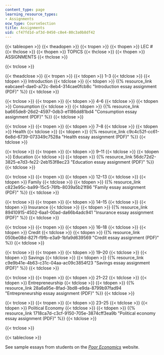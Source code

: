 ```yaml
---
content_type: page
learning_resource_types:
- Assignments
ocw_type: CourseSection
title: Assignments
uid: cf47fd1d-af3d-0450-c8e4-80c3a0b8df42
---
```


{{< tableopen >}}
{{< theadopen >}}
{{< tropen >}}
{{< thopen >}}
LEC #
{{< thclose >}}
{{< thopen >}}
TOPICS
{{< thclose >}}
{{< thopen >}}
ASSIGNMENTS
{{< thclose >}}

{{< trclose >}}

{{< theadclose >}}
{{< tropen >}}
{{< tdopen >}}
1–3
{{< tdclose >}}
{{< tdopen >}}
Introduction
{{< tdclose >}}
{{< tdopen >}}
{{% resource_link eabcaee1-dae0-a72c-8eb4-314cae0fcb8c "Introduction essay assignment (PDF)" %}}
{{< tdclose >}}

{{< trclose >}}
{{< tropen >}}
{{< tdopen >}}
4–6
{{< tdclose >}}
{{< tdopen >}}
Consumption
{{< tdclose >}}
{{< tdopen >}}
{{% resource_link ba665de8-26d2-4597-0db3-e1186dd81bd4 "Consumption essay assignment (PDF)" %}}
{{< tdclose >}}

{{< trclose >}}
{{< tropen >}}
{{< tdopen >}}
7–8
{{< tdclose >}}
{{< tdopen >}}
Health
{{< tdclose >}}
{{< tdopen >}}
{{% resource_link c9c4c52f-cc61-6e8d-6739-073349c7528a "Health essay assignment (PDF)" %}}
{{< tdclose >}}

{{< trclose >}}
{{< tropen >}}
{{< tdopen >}}
9–11
{{< tdclose >}}
{{< tdopen >}}
Education
{{< tdclose >}}
{{< tdopen >}}
{{% resource_link 56dc72d2-3825-e7d3-fe22-2eb153f8ec23 "Education essay assignment (PDF)" %}}
{{< tdclose >}}

{{< trclose >}}
{{< tropen >}}
{{< tdopen >}}
12–13
{{< tdclose >}}
{{< tdopen >}}
Family
{{< tdclose >}}
{{< tdopen >}}
{{% resource_link c823e95c-ba99-15c5-76fb-8039a5b21f86 "Family essay assignment (PDF)" %}}
{{< tdclose >}}

{{< trclose >}}
{{< tropen >}}
{{< tdopen >}}
14–15
{{< tdclose >}}
{{< tdopen >}}
Insurance
{{< tdclose >}}
{{< tdopen >}}
{{% resource_link 89410915-4502-6aa1-00ad-da66b4adc941 "Insurance essay assignment (PDF)" %}}
{{< tdclose >}}

{{< trclose >}}
{{< tropen >}}
{{< tdopen >}}
16–18
{{< tdclose >}}
{{< tdopen >}}
Credit
{{< tdclose >}}
{{< tdopen >}}
{{% resource_link 050be08d-827f-f9fb-e3a9-1bfa9d639569 "Credit essay assignment (PDF)" %}}
{{< tdclose >}}

{{< trclose >}}
{{< tropen >}}
{{< tdopen >}}
19–20
{{< tdclose >}}
{{< tdopen >}}
Savings
{{< tdclose >}}
{{< tdopen >}}
{{% resource_link c9e9b41e-4b63-c31c-04aa-ac09c3854f23 "Savings essay assignment (PDF)" %}}
{{< tdclose >}}

{{< trclose >}}
{{< tropen >}}
{{< tdopen >}}
21–22
{{< tdclose >}}
{{< tdopen >}}
Entrepreneurship
{{< tdclose >}}
{{< tdopen >}}
{{% resource_link 28a6a95e-8fad-3bd8-e9da-8799b97fad94 "Entrepreneurship essay assignment (PDF)" %}}
{{< tdclose >}}

{{< trclose >}}
{{< tropen >}}
{{< tdopen >}}
23–25
{{< tdclose >}}
{{< tdopen >}}
Political Economy
{{< tdclose >}}
{{< tdopen >}}
{{% resource_link 1718ca7d-c3cf-9150-705e-3874cff3ea9b "Political economy essay assignment (PDF)" %}}
{{< tdclose >}}

{{< trclose >}}

{{< tableclose >}}

See sample essays from students on the [_Poor Economics_](http://pooreconomics.com/teaching-book?page=4) website.